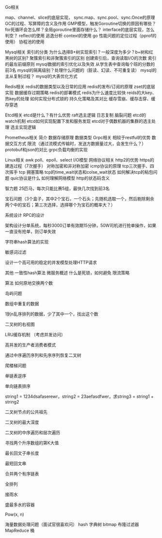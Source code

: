 Go相关

  map、channel、slice的底层实现，
  sync.map、sync.pool、sync.Once的原理
  GC的过程、写屏障的含义及作用
  GMP模型，触发Goroutine切换的原因有哪些？for死循环会怎么样？全局goroutine里面存储什么？
  interface的底层实现，怎么判空？
  reflect的使用
  逃逸分析
  context的使用
  go 性能问题的定位过程（pprof的使用）
  协程池的使用

Mysql相关
  索引的分类
  为什么选择B+树实现索引？一般深度为多少？b+树和红黑树的区别?
  聚簇索引和非聚簇索引的区别
  创建索引后，查询读取I/O的次数
  索引的最左前缀原则
  mysql数据的索引优化以及失效
  从学生表中查询每个班的分数的前3名
  mysql的隔离级别？处理什么问题的（脏读、幻读、不可重复读）
  mysql的主从复制过程？
  mysql的大表优化方式

Redis相关
  redis的数据类型以及日常的应用
  redis的发布/订阅的原理
  zset的底层实现
  数据缓存过期策略
  redis的部署模式
  redis为什么速度比较快
  reids的大key、热key的处理
  如何实现分布式锁的
  持久化策略及其对比
  缓存雪崩、缓存击穿、缓存穿透

Etcd相关
  etcd是什么？有什么优势
  raft选主逻辑
  日志复制
  脑裂问题
  etcd的watch机制
  etcd如何实现配置下发和服务发现
  etcd对于偶数机器的集群的选主处理
  选主实现逻辑

Prometheus相关
  简介
  数据存储原理
  数据类型
  Grpc相关
  相较于restful的优势
  数据交互方式
  限流（通过流模式传输时，发送方数据量过大，会发生什么？）
  protobuf和json的对比
  grpc负载均衡的实现


Linux相关
  awk
  poll、epoll、select
  I/O模型
  网络协议相关
  http2的优势
  https的建连过程（7次握手）
  对称加密和非对称加密
  icmp协议的原理
  tcp三次握手、四次挥手
  tcp 拥塞策略
  tcp的time_wait状态和colse_wait状态
  如何解决tcp的粘包问题
  quic协议是什么
  如何理解网络模型
  http的状态码含义

智力题
25匹马，每次只能比赛5组，最快几次找到前3名

宝石问题（3个盒子，其中2个宝石，一个石头；先随机选取一个，然后剔除剩余两个中的宝石；第三次选择，选择哪个为宝石的概率大？）

系统设计
  RPC的设计

  架构设计分单系统，每秒3000订单有效期15分钟，50W司机进行抢单操作，如果一直没有抢单，则订单失效

  字符串hash算法的实现

  敏感词过滤

设计一个高可用的稳定的并发模型处理HTTP请求

其他
  一致性hash算法
  微服务概述
  什么是死锁，如何避免
  限流策略


算法
如何原地交换两个数

岛屿问题

数组中重复的数据

1到n乱序排列的数据，少了其中一个，找出这个数

二叉树的右视图

LRU缓存机制 （考虑并发访问）

高并发的生产者消费者模式

通过中序遍历序列和先序序列恢复二叉树

爬楼梯问题

单链表逆序

单向链表排序

string1 = 1234dsafaserewr，string2 = 23aefasdfwer，求string3 = string1 + string2

二叉树节点的公共祖先

二叉树的最大深度

二叉树的中序遍历和层次遍历

寻找两个升序数组的第K大值

最长回文子串长度

最短回文串

合并两个有序链表

全排列

接雨水

盛最多水的容器

Pow(x, n)

海量数据处理问题（面试官很喜欢问）
hash
字典树
bitmap
布隆过滤器
MapReduce
桶
